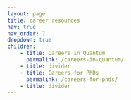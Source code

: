 ```yaml
---
layout: page
title: career resources
nav: true
nav_order: 7
dropdown: true
children:
    - title: Careers in Quantum
      permalink: /careers-in-quantum/
    - title: divider
    - title: Careers for PhDs
      permalink: /careers-for-phds/
    - title: divider
---
```

